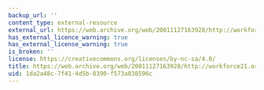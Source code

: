 ```yaml
---
backup_url: ''
content_type: external-resource
external_url: https://web.archive.org/web/20011127163928/http://workforce21.org/
has_external_licence_warning: true
has_external_license_warning: true
is_broken: ''
license: https://creativecommons.org/licenses/by-nc-sa/4.0/
title: https://web.archive.org/web/20011127163928/http://workforce21.org/
uid: 1da2a48c-7f41-4d5b-8390-f573a038596c
---
```


